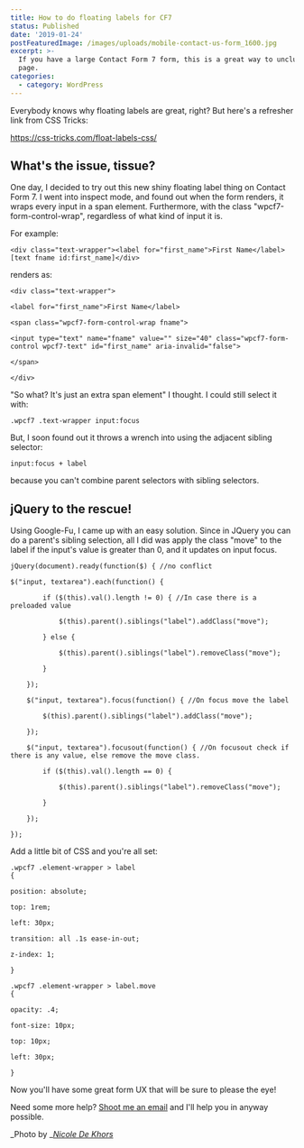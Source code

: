 ```yaml
---
title: How to do floating labels for CF7
status: Published
date: '2019-01-24'
postFeaturedImage: /images/uploads/mobile-contact-us-form_1600.jpg
excerpt: >-
  If you have a large Contact Form 7 form, this is a great way to unclutter your
  page.
categories:
  - category: WordPress
---
```

Everybody knows why floating labels are great, right? But here's a refresher link from CSS Tricks:

https://css-tricks.com/float-labels-css/

## What's the issue, tissue?

One day, I decided to try out this new shiny floating label thing on Contact Form 7. I went into inspect mode, and found out when the form renders, it wraps every input in a span element. Furthermore, with the class "wpcf7-form-control-wrap", regardless of what kind of input it is. 

For example:

```
<div class="text-wrapper"><label for="first_name">First Name</label>[text fname id:first_name]</div>
```

renders as:

```
<div class="text-wrapper">
```

```
<label for="first_name">First Name</label>
```

```
<span class="wpcf7-form-control-wrap fname">
```

```
<input type="text" name="fname" value="" size="40" class="wpcf7-form-control wpcf7-text" id="first_name" aria-invalid="false">
```

```
</span>
```

```
</div>
```

"So what? It's just an extra span element" I thought. I could still select it with:

```
.wpcf7 .text-wrapper input:focus
```

But, I soon found out it throws a wrench into using the adjacent sibling selector:

```
input:focus + label
```

 because you can't combine parent selectors with sibling selectors.

## jQuery to the rescue!

Using Google-Fu, I came up with an easy solution. Since in JQuery you can do a parent's sibling selection, all I did was apply the class "move" to the label if the input's value is greater than 0, and it updates on input focus.

```
jQuery(document).ready(function($) { //no conflict
```

```
$("input, textarea").each(function() {
```

```
        if ($(this).val().length != 0) { //In case there is a preloaded value
```

```
            $(this).parent().siblings("label").addClass("move");
```

```
        } else {
```

```
            $(this).parent().siblings("label").removeClass("move");
```

```
        }
```

```
    });
```

```
    $("input, textarea").focus(function() { //On focus move the label
```

```
        $(this).parent().siblings("label").addClass("move");
```

```
    });
```

```
    $("input, textarea").focusout(function() { //On focusout check if there is any value, else remove the move class.
```

```
        if ($(this).val().length == 0) {
```

```
            $(this).parent().siblings("label").removeClass("move");
```

```
        }
```

```
    });
```

```
});
```

Add a little bit of CSS and you're all set:

```
.wpcf7 .element-wrapper > label
{
```

```
position: absolute;
```

```
top: 1rem;
```

```
left: 30px;
```

```
transition: all .1s ease-in-out;
```

```
z-index: 1;
```

```
}
```

```
.wpcf7 .element-wrapper > label.move
{
```

```
opacity: .4;
```

```
font-size: 10px;
```

```
top: 10px;
```

```
left: 30px;
```

```
}
```

Now you'll have some great form UX that will be sure to please the eye!

Need some more help? [Shoot me an email](https://jasonsomai.com/contact/) and I'll help you in anyway possible.

_Photo by _[_Nicole De Khors_](https://burst.shopify.com/@ndekhors?utm_campaign=photo_credit&amp;utm_content=Free+Stock+Photo+of+Mobile+Contact+Us+Form+%E2%80%94+HD+Images&amp;utm_medium=referral&amp;utm_source=credit)
